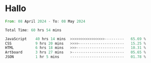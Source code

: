 # Hallo
<!--START_SECTION:waka-->

```rust
From: 08 April 2024 - To: 08 May 2024

Total Time: 60 hrs 54 mins

JavaScript    40 hrs 14 mins  >>>>>>>>>>>>>>>>---------   65.69 %
CSS           9 hrs 20 mins   >>>>---------------------   15.25 %
HTML          6 hrs 18 mins   >>>----------------------   10.31 %
Artboard      3 hrs 27 mins   >------------------------   05.65 %
JSON          1 hr 5 mins     -------------------------   01.78 %
```

<!--END_SECTION:waka-->
